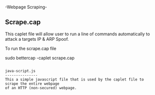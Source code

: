 -Webpage Scraping-


Scrape.cap
-----------
This caplet file will allow user to run a line of commands automatically to attack
a targets IP & ARP Spoof.

To run the scrape.cap file

sudo bettercap -caplet scrape.cap
````````````````````````````````````````````````````````````````````````````````````

java-script.js
---------------
This a simple javascript file that is used by the caplet file to scrape the entire webpage
of an HTTP (non-secured) webpage.
```````````````````````````````````````````````````````````````````````````````````````````````
